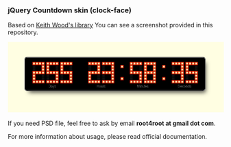 ### jQuery Countdown skin (clock-face) 
Based on [Keith Wood's library](http://keith-wood.name/countdown.html "Countdown")
You can see a screenshot provided in this repository.

![Screenshot](screenshot.png)

If you need PSD file, feel free to ask by email **root4root at gmail dot com**.

For more information about usage, please read official documentation.
